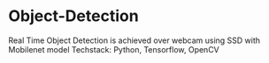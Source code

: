 # Object-Detection
Real Time Object Detection is achieved over webcam using SSD with Mobilenet model
Techstack: Python, Tensorflow, OpenCV
